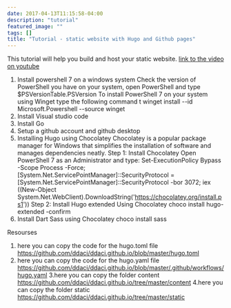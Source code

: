 ```yaml
---
date: 2017-04-13T11:15:58-04:00
description: "tutorial"
featured_image: ""
tags: []
title: "Tutorial - static website with Hugo and Github pages"
---
```


This tutorial will help you build and host your static website. 
[link to the video on youtube](https://youtu.be/LcKkrVuezSo)
1. Install powershell 7 on a windows system
Check the version of PowerShell you have on your system, open PowerShell and type
$PSVersionTable.PSVersion
To install PowerShell 7 on your system using Winget  type the following command t
winget install --id Microsoft.Powershell --source winget
2. Install Visual studio code
3. Install Go
4. Setup a github account and github desktop
5. Installing Hugo using Chocolatey 
Chocolatey is a popular package manager for Windows that simplifies the installation of software and manages dependencies neatly. 
Step 1: Install Chocolatey 
Open PowerShell 7 as an Administrator and type:
Set-ExecutionPolicy Bypass -Scope Process -Force; [System.Net.ServicePointManager]::SecurityProtocol = [System.Net.ServicePointManager]::SecurityProtocol -bor 3072; iex ((New-Object System.Net.WebClient).DownloadString('https://chocolatey.org/install.ps1'))
Step 2: Install Hugo extended Using Chocolatey
choco install hugo-extended -confirm
6. Install Dart Sass using Chocolatey
choco install sass

Resourses
1. here you can copy the code for the hugo.toml file https://github.com/ddaci/ddaci.github.io/blob/master/hugo.toml
2. here you can copy the code for the hugo.yaml file
https://github.com/ddaci/ddaci.github.io/blob/master/.github/workflows/hugo.yaml
3.here you can copy the folder content https://github.com/ddaci/ddaci.github.io/tree/master/content
4.here you can copy the folder static
https://github.com/ddaci/ddaci.github.io/tree/master/static
